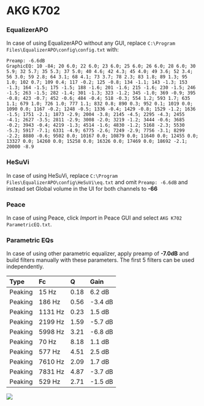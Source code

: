# AKG K702

### EqualizerAPO
In case of using EqualizerAPO without any GUI, replace `C:\Program Files\EqualizerAPO\config\config.txt`
with:
```
Preamp: -6.6dB
GraphicEQ: 10 -84; 20 6.0; 22 6.0; 23 6.0; 25 6.0; 26 6.0; 28 6.0; 30 5.9; 32 5.7; 35 5.3; 37 5.0; 40 4.6; 42 4.3; 45 4.0; 49 3.6; 52 3.4; 56 3.0; 59 2.8; 64 3.1; 68 4.1; 73 3.7; 78 2.3; 83 1.8; 89 1.3; 95 1.0; 102 0.7; 109 0.4; 117 -0.2; 125 -0.8; 134 -1.1; 143 -1.3; 153 -1.3; 164 -1.5; 175 -1.5; 188 -1.6; 201 -1.6; 215 -1.6; 230 -1.5; 246 -1.5; 263 -1.5; 282 -1.4; 301 -1.3; 323 -1.2; 345 -1.0; 369 -0.9; 395 -0.8; 423 -0.7; 452 -0.6; 484 -0.4; 518 -0.3; 554 1.2; 593 1.7; 635 1.1; 679 1.0; 726 1.0; 777 1.1; 832 0.8; 890 0.3; 952 0.1; 1019 0.0; 1090 0.0; 1167 -0.2; 1248 -0.5; 1336 -0.4; 1429 -0.8; 1529 -1.2; 1636 -1.5; 1751 -2.1; 1873 -2.9; 2004 -3.8; 2145 -4.5; 2295 -4.3; 2455 -4.1; 2627 -3.5; 2811 -2.9; 3008 -2.0; 3219 -1.2; 3444 -0.6; 3685 -0.2; 3943 -0.4; 4219 -1.3; 4514 -1.6; 4830 -1.2; 5168 -2.3; 5530 -5.3; 5917 -7.1; 6331 -4.9; 6775 -2.6; 7249 -2.9; 7756 -3.1; 8299 -2.2; 8880 -0.6; 9502 0.0; 10167 0.0; 10879 0.0; 11640 0.0; 12455 0.0; 13327 0.0; 14260 0.0; 15258 0.0; 16326 0.0; 17469 0.0; 18692 -2.1; 20000 -8.9
```

### HeSuVi
In case of using HeSuVi, replace `C:\Program Files\EqualizerAPO\config\HeSuVi\eq.txt` and omit `Preamp:
-6.6dB` and instead set Global volume in the UI for both channels to **-66**

### Peace
In case of using Peace, click *Import* in Peace GUI and select `AKG K702 ParametricEQ.txt`.

### Parametric EQs
In case of using other parametric equalizer, apply preamp of **-7.0dB** and build filters manually with
these parameters. The first 5 filters can be used independently.

| Type    | Fc      |    Q | Gain    |
|:--------|:--------|:-----|:--------|
| Peaking | 15 Hz   | 0.18 | 6.2 dB  |
| Peaking | 186 Hz  | 0.56 | -3.4 dB |
| Peaking | 1131 Hz | 0.23 | 1.5 dB  |
| Peaking | 2199 Hz | 1.59 | -5.7 dB |
| Peaking | 5998 Hz | 3.21 | -6.8 dB |
| Peaking | 70 Hz   | 8.18 | 1.1 dB  |
| Peaking | 577 Hz  | 4.51 | 2.5 dB  |
| Peaking | 7610 Hz | 2.09 | 1.7 dB  |
| Peaking | 7831 Hz | 4.87 | -3.7 dB |
| Peaking | 529 Hz  | 2.71 | -1.5 dB |

![](https://raw.githubusercontent.com/jaakkopasanen/AutoEq/master/results/headphonecom/sbaf-serious/AKG%20K702/AKG%20K702.png)